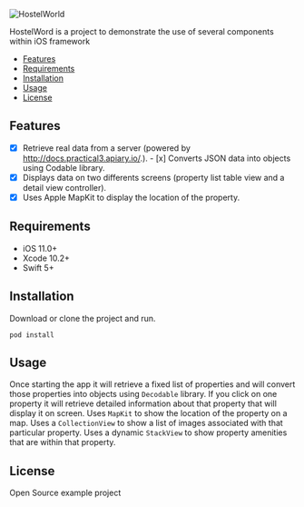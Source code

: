 ![HostelWorld](https://imgur.com/142YmBW)

HostelWord is a project to demonstrate the use of several components within iOS framework 

- [Features](#features)
- [Requirements](#requirements)
- [Installation](#installation)
- [Usage](https://github.com/Alamofire/Alamofire/blob/master/Documentation/Usage.md#using-alamofire)
- [License](#license)

## Features

- [x] Retrieve real data from a server (powered by http://docs.practical3.apiary.io/.).
- [x] Converts JSON data into objects using Codable library.
- [x] Displays data on two differents screens (property list table view and a detail view controller).
- [x] Uses Apple MapKit to display the location of the property.

## Requirements

- iOS 11.0+
- Xcode 10.2+
- Swift 5+

## Installation

Download or clone the project and run.

```
pod install
```

## Usage

Once starting the app it will retrieve a fixed list of properties and will convert those properties into objects using `Decodable` library. 
If you click on one property it will retrieve detailed information about that property that will display it on screen. 
Uses `MapKit` to show the location of the property on a map.
Uses a `CollectionView` to show a list of images associated with that particular property.
Uses a dynamic `StackView` to show property amenities that are within that property.

## License

Open Source example project
